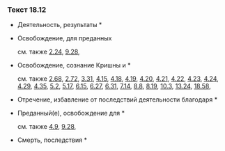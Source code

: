 ### Текст 18.12
	
- Деятельность, результаты \*

	
- Освобождение, для преданных

	см. также  [2.24](../02/0224.md),  [9.28](../09/0928.md), 
	
- Освобождение, сознание Кришны и \*

	см. также  [2.68](../02/0268.md),  [2.72](../02/0272.md),  [3.31](../03/0331.md),  [4.15](../04/0415.md),  [4.18](../04/0418.md),  [4.19](../04/0419.md),  [4.20](../04/0420.md),  [4.21](../04/0421.md),  [4.22](../04/0422.md),  [4.23](../04/0423.md),  [4.24](../04/0424.md),  [4.29](../04/0429.md),  [4.35](../04/0435.md),  [5.2](../05/0502.md),  [5.17](../05/0517.md),  [6.15](../06/0615.md),  [6.27](../06/0627.md),  [6.31](../06/0631.md),  [7.14](../07/0714.md),  [8.8](../08/0808.md),  [8.19](../08/0819.md),  [10.3](../10/1003.md),  [13.24](../13/1324.md),  [18.58](../18/1858.md), 
	
- Отречение, избавление от последствий деятельности благодаря \*

	
- Преданный(е), освобождение для \*

	см. также  [4.9](../04/0409.md),  [9.28](../09/0928.md), 
	
- Смерть, последствия \*

